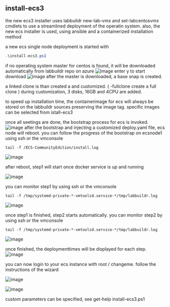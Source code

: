 ## install-ecs3
the new ecs3 installer uses labbuildr new-lab-vmx and set-labcentosvmx cmdlets to use a streamlined deployment of the operatin system.
also, the new ecs installer is used, using ansible and a containerized installation method

a new ecs single node deployment is started with
```Powershell
.\install-ecs3.ps1 
```

if no operating system master for centos is found, it will be downloaded automatically from labbuildr repo on azure
![image](https://cloud.githubusercontent.com/assets/8255007/26436602/f7aa38a2-4117-11e7-917d-efd6bb8eb420.png)
enter y to start download 
![image](https://cloud.githubusercontent.com/assets/8255007/26436636/2ad2eaf8-4118-11e7-9168-ec36d30fdcd3.png)
after the master is downloaded, a base snap is created.  

a linked clone is than created a and customized. ( -fullclone create a full clone )
during customization, 3 disks, 16GB and 4CPU are added.

to speed up installation time, the containerimage for ecs will always be stored on the labbuildr sources preserving the image tag. specific images can be selected from istall-ecs3


once all seetings are done, the bootstrap process for ecs is invoked.
![image](https://cloud.githubusercontent.com/assets/8255007/26436902/251a4fe6-411a-11e7-9354-d9376a09606a.png)
after the bootstrap and injecting a customized deploy.yaml file, ecs node will reboot.
you can follow the progress of the bootstrap on ecsnode1 using ssh or the vmconsole 
```
tail -f /ECS-CommunityEdition/install.log
```

![image](https://cloud.githubusercontent.com/assets/8255007/26437099/5d89315c-411b-11e7-8627-83539cb3d065.png)

after reboot, step1 will start once docker service is up and running

![image](https://cloud.githubusercontent.com/assets/8255007/26437184/d22ceaa8-411b-11e7-9591-d7cce6c61f4c.png)

you can monitor step1 by using ssh or the vmconsole 
```
tail -f /tmp/systemd-private-*-vmtoolsd.service-*/tmp/labbuildr.log
```
![image](https://cloud.githubusercontent.com/assets/8255007/26437939/4ae4c232-4120-11e7-8baf-67b4be6880fd.png)


once step1 is finished, step2 starts automatically.
you can monitor step2 by using ssh or the vmconsole 
```
tail -f /tmp/systemd-private-*-vmtoolsd.service-*/tmp/labbuildr.log
```

![image](https://cloud.githubusercontent.com/assets/8255007/26439048/9f273b80-4126-11e7-8720-4a4aebc41679.png)

once finished, the deploymenttimes will be displayed for each step.
![image](https://cloud.githubusercontent.com/assets/8255007/26439527/e5d67db4-4128-11e7-9365-68f25563cebd.png)

you can now login to your ecs instance with root / changeme.
follow the instructions of the wizard


![image](https://cloud.githubusercontent.com/assets/8255007/26439615/3b259ba6-4129-11e7-9c28-228e37dcec44.png)


![image](https://cloud.githubusercontent.com/assets/8255007/26439713/8b6e2bc8-4129-11e7-8f9a-d6f657053a0c.png)




custom parameters can be specified, see get-help install-ecs3.ps1



